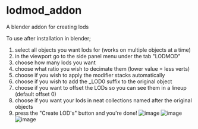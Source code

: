 # lodmod_addon
A blender addon for creating lods

To use after installation in blender;

1) select all objects you want lods for (works on multiple objects at a time)
2) in the viewport go to the side panel menu under the tab "LODMOD"
3) choose how many lods you want
4) choose what ratio you wish to decimate them (lower value = less verts)
5) choose if you wish to apply the modifier stacks automatically
6) choose if you wish to add the _LOD0 suffix to the original object
7) choose if you want to offset the LODs so you can see them in a lineup (default offset 0)
8) choose if you want your lods in neat collections named after the original objects
9) press the "Create LOD's" button and you're done!
![image](https://user-images.githubusercontent.com/56587299/212920896-a17ad49f-f31c-491f-bc9a-041e354faa08.png)
![image](https://user-images.githubusercontent.com/56587299/212922245-6e08bf0f-0540-4213-b85d-5b4744f663d2.png)
![image](https://user-images.githubusercontent.com/56587299/212922312-3a182fe3-a985-4638-9106-0ff5774f1e56.png)
